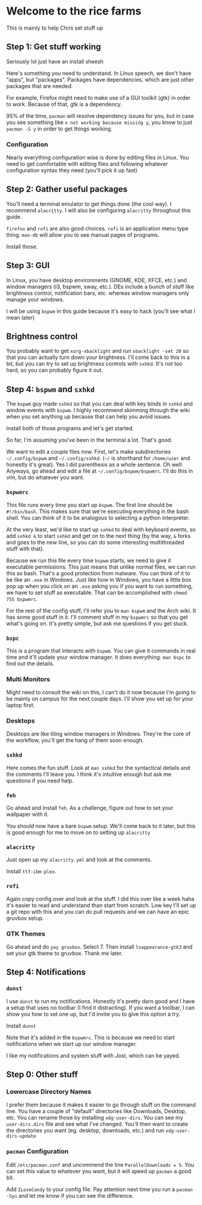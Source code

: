 # Welcome to the rice farms
This is mainly to help Chris set stuff up

## Step 1: Get stuff working
Seriously lol just have an install sheesh

Here's something you need to understand. In Linux speech, we don't have "apps", but "packages". Packages have dependencies, which are just other packages that are needed. 

For example, Firefox might need to make use of a GUI toolkit (gtk) in order to work. Because of that, gtk is a dependency. 

95% of the time, `pacman` will resolve dependency issues for you, but in case you see something like `x not working because missing y`, you know to just `pacman -S y` in order to get things working.

### Configuration
Nearly everything configuration wise is done by editing files in Linux. You need to get comfortable with editing files and following whatever configuration syntax they need (you'll pick it up fast)

## Step 2: Gather useful packages
You'll need a terminal emulator to get things done (the cool way). I recommend `alacritty`. I will also be configuring `alacritty` throughout this guide. 

`firefox` and `rofi` are also good choices. `rofi` is an application menu type thing. `man-db` will allow you to see manual pages of programs.

Install those.

## Step 3: GUI
In Linux, you have desktop environments (GNOME, KDE, XFCE, etc.) and window managers (i3, bspwm, sway, etc.). DEs include a bunch of stuff like brightness control, notification bars, etc. whereas window managers only manage your windows. 

I will be using `bspwm` in this guide because it's easy to hack (you'll see what I mean later)

## Brightness control
You probably want to get `xorg-xbacklight` and run `xbacklight -set 20` so that you can actually turn down your brightness. I'll come back to this in a bit, but you can try to set up brightness controls with `sxhkd`. It's not too hard, so you can probably figure it out. 

## Step 4: `bspwm` and `sxhkd`
The `bspwm` guy made `sxhkd` so that you can deal with key binds in `sxhkd` and window events with `bspwm`. I highly recommend skimming through the wiki when you set anything up because that can help you avoid issues. 

Install both of those programs and let's get started. 

So far, I'm assuming you've been in the terminal a lot. That's good. 

We want to edit a couple files now. First, let's make subdirectories `~/.config/bspwm` and `~/.config/sxhkd`. (`~/` is shorthand for `/home/user` and honestly it's great). Yes I did parenthesis as a whole sentence. Oh well. Anyways, go ahead and edit a file at `~/.config/bspwm/bspwmrc`. I'll do this in vim, but do whatever you want. 

### `bspwmrc`
This file runs every time you start up `bspwm`. The first line should be `#!/bin/bash`. This makes sure that we're executing everything in the bash shell. You can think of it to be analogous to selecting a python interpreter.

At the very least, we'd like to start up `sxhkd` to deal with keyboard events, so add `sxhkd &` to start `sxhkd` and get on to the next thing (by the way, `&` forks and goes to the new line, so you can do some interesting multithreaded stuff with that). 

Because we run this file every time `bspwm` starts, we need to give it executable permissions. This just means that unlike normal files, we can run this as bash. That's a good protection from malware. You can think of it to be like an `.exe` in Windows. Just like how in Windows, you have a little box pop up when you click on an `.exe` asking you if you want to run something, we have to set stuff as executable. That can be accomplished with `chmod 755 bspwmrc`.

For the rest of the config stuff, I'll refer you to `man bspwm` and the Arch wiki. It has some good stuff in it. I'll comment stuff in my `bspwmrc` so that you get what's going on. It's pretty simple, but ask me questions if you get stuck.

### `bspc` 
This is a program that interacts with `bspwm`. You can give it commands in real time and it'll update your window manager. It does everything. `man bspc` to find out the details.

### Multi Monitors
Might need to consult the wiki on this, I can't do it now because I'm going to be mainly on campus for the next couple days. I'll show you set up for your laptop first. 

### Desktops
Desktops are like tiling window managers in Windows. They're the core of the workflow, you'll get the hang of them soon enough. 

### `sxhkd`
Here comes the fun stuff. Look at `man sxhkd` for the syntactical details and the comments I'll leave you. I think it's intuitive enough but ask me questions if you need help.

### `feh`
Go ahead and install `feh`. As a challenge, figure out how to set your wallpaper with it. 

You should now have a bare `bspwm` setup. We'll come back to it later, but this is good enough for me to move on to setting up `alacritty`

### `alacritty`
Just open up my `alacritty.yml` and look at the comments.

Install `ttf-ibm-plex`.

### `rofi`
Again copy config over and look at the stuff. I did this over like a week haha it's easier to read and understand than start from scratch.
 Low key I'll set up a git repo with this and you can do pull requests and we can have an epic gruvbox setup.

### GTK Themes
Go ahead and do `yay gruvbox`. Select 7. Then install `lxappearance-gtk3` and set your gtk theme to gruvbox. Thank me later.

## Step 4: Notifications
### `dunst` 
I use `dunst` to run my notifications. Honestly it's pretty darn good and I have a setup that uses no toolbar (I find it distracting). If you want a toolbar, I can show you how to set one up, but I'd invite you to give this option a try. 

Install `dunst`

Note that it's added in the `bspwmrc`. This is because we need to start notifications when we start up our window manager.

I like my notifications and system stuff with Jost, which can be yayed.

## Step 0: Other stuff
### Lowercase Directory Names
I prefer them because it makes it easier to go through stuff on the command line. You have a couple of "default" directories like Downloads, Desktop, etc. You can rename those by installing `xdg-user-dirs`. You can see my `user-dirs.dirs` file and see what I've changed. You'll then want to create the directories you want (eg. desktop, downloads, etc.) and run `xdg-user-dirs-update
`
### `pacman` Configuration
Edit `/etc/pacman.conf` and uncommend the line `ParallelDownloads = 5`. You can set this value to whatever you want, but it will speed up `pacman` a good bit. 

Add `ILoveCandy` to your config file. Pay attention next time you run a `pacman -Syu` and let me know if you can see the difference.
